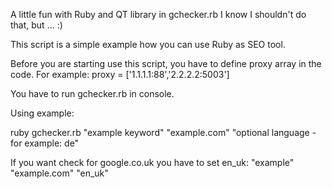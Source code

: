 A little fun with Ruby and QT library in gchecker.rb
I know I shouldn't do that, but ... :)

This script is a simple example how you can use Ruby as SEO tool.

Before you are starting use this script, you have to define proxy array in the code.
For example:
proxy = ['1.1.1.1:88','2.2.2.2:5003']

You have to run gchecker.rb in console.

Using example:

ruby gchecker.rb "example keyword" "example.com" "optional language - for example: de"

If you want check for google.co.uk you have to set en_uk:
"example" "example.com" "en_uk"
